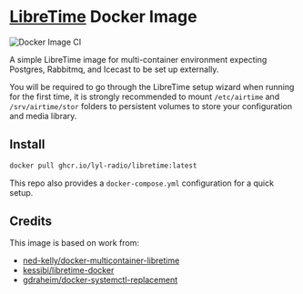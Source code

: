 # [LibreTime](https://libretime.org/) Docker Image
![Docker Image CI](https://github.com/LYL-Radio/libretime-docker/workflows/Docker%20Image%20CI/badge.svg)

A simple LibreTime image for multi-container environment expecting Postgres, Rabbitmq, and Icecast to be set up externally.

You will be required to go through the LibreTime setup wizard when running for the first time, it is strongly recommended to mount `/etc/airtime` and `/srv/airtime/stor` folders to persistent volumes to store your configuration and media library.

## Install

```bash
docker pull ghcr.io/lyl-radio/libretime:latest
```

This repo also provides a `docker-compose.yml` configuration for a quick setup.
## Credits

This image is based on work from:
- [ned-kelly/docker-multicontainer-libretime](https://github.com/ned-kelly/docker-multicontainer-libretime)
- [kessibi/libretime-docker](https://github.com/kessibi/libretime-docker)
- [gdraheim/docker-systemctl-replacement](https://github.com/gdraheim/docker-systemctl-replacement)
